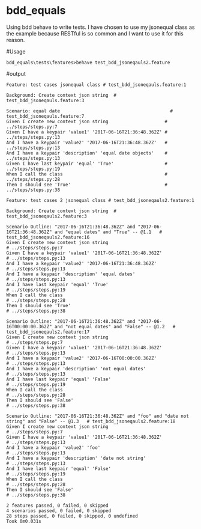 # bdd_equals
Using bdd behave to write tests. I have chosen to use my jsonequal class as the example 
because RESTful is so common and I want to use it for this reason.

#Usage 

    bdd_equals\tests\features>behave test_bdd_jsoneqauls2.feature

#output
    
    Feature: test cases jsonequal class # test_bdd_jsoneqauls.feature:1

    Background: Create context json string  # test_bdd_jsoneqauls.feature:3

    Scenario: equal date                                         # test_bdd_jsoneqauls.feature:7
    Given I create new context json string                     # ../steps/steps.py:7
    Given I have a keypair 'value1' '2017-06-16T21:36:48.362Z' # ../steps/steps.py:13
    And I have a keypair 'value2' '2017-06-16T21:36:48.362Z'   # ../steps/steps.py:13
    And I have a keypair 'description' 'equal date objects'    # ../steps/steps.py:13
    Given I have last keypair 'equal' 'True'                   # ../steps/steps.py:19
    When I call the class                                      # ../steps/steps.py:28
    Then I should see 'True'                                   # ../steps/steps.py:38

    Feature: test cases 2 jsonequal class # test_bdd_jsoneqauls2.feature:1

    Background: Create context json string  # test_bdd_jsoneqauls2.feature:3

    Scenario Outline: "2017-06-16T21:36:48.362Z" and "2017-06-16T21:36:48.362Z" and "equal dates" and "True" -- @1.1   # test_bdd_jsoneqauls2.feature:16
    Given I create new context json string                                                                           # ../steps/steps.py:7
    Given I have a keypair 'value1' '2017-06-16T21:36:48.362Z'                                                       # ../steps/steps.py:13
    And I have a keypair 'value2' '2017-06-16T21:36:48.362Z'                                                         # ../steps/steps.py:13
    And I have a keypair 'description' 'equal dates'                                                                 # ../steps/steps.py:13
    And I have last keypair 'equal' 'True'                                                                           # ../steps/steps.py:19
    When I call the class                                                                                            # ../steps/steps.py:28
    Then I should see 'True'                                                                                         # ../steps/steps.py:38

    Scenario Outline: "2017-06-16T21:36:48.362Z" and "2017-06-16T00:00:00.362Z" and "not equal dates" and "False" -- @1.2   # test_bdd_jsoneqauls2.feature:17
    Given I create new context json string                                                                                # ../steps/steps.py:7
    Given I have a keypair 'value1' '2017-06-16T21:36:48.362Z'                                                            # ../steps/steps.py:13
    And I have a keypair 'value2' '2017-06-16T00:00:00.362Z'                                                              # ../steps/steps.py:13
    And I have a keypair 'description' 'not equal dates'                                                                  # ../steps/steps.py:13
    And I have last keypair 'equal' 'False'                                                                               # ../steps/steps.py:19
    When I call the class                                                                                                 # ../steps/steps.py:28
    Then I should see 'False'                                                                                             # ../steps/steps.py:38

    Scenario Outline: "2017-06-16T21:36:48.362Z" and "foo" and "date not string" and "False" -- @1.3   # test_bdd_jsoneqauls2.feature:18
    Given I create new context json string                                                           # ../steps/steps.py:7
    Given I have a keypair 'value1' '2017-06-16T21:36:48.362Z'                                       # ../steps/steps.py:13
    And I have a keypair 'value2' 'foo'                                                              # ../steps/steps.py:13
    And I have a keypair 'description' 'date not string'                                             # ../steps/steps.py:13
    And I have last keypair 'equal' 'False'                                                          # ../steps/steps.py:19
    When I call the class                                                                            # ../steps/steps.py:28
    Then I should see 'False'                                                                        # ../steps/steps.py:38

    2 features passed, 0 failed, 0 skipped
    4 scenarios passed, 0 failed, 0 skipped
    28 steps passed, 0 failed, 0 skipped, 0 undefined
    Took 0m0.031s


